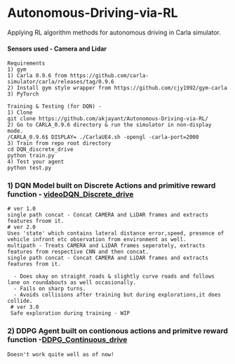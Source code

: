 # Autonomous-Driving-via-RL
Applying RL algorithm methods for autonomous driving in Carla simulator.
####  Sensors used - Camera and Lidar

    Requirements
    1) gym
    1) Carla 0.9.6 from https://github.com/carla-simulator/carla/releases/tag/0.9.6
    2) Install gym style wrapper from https://github.com/cjy1992/gym-carla
    3) PyTorch
    
    Training & Testing (for DQN) -
    1) Clone
    git clone https://github.com/akjayant/Autonomous-Driving-via-RL/
    2) Go to CARLA_0.9.6 directory & run the simulator in non-display mode.
    /CARLA_0.9.6$ DISPLAY= ./CarlaUE4.sh -opengl -carla-port=2000
    3) Train from repo root directory
    cd DQN_discrete_drive
    python train.py
    4) Test your agent
    python test.py
  

### 1) DQN Model built on Discrete Actions and primitive reward function - [video](https://github.com/akjayant/Autonomous-Driving-via-RL/blob/main/DQN_Discrete_drive/ver%202.0/Single%20path%20concat/dqn-ver2(0).mp4?raw=true)[DQN_Discrete_drive](https://github.com/akjayant/Autonomous-Driving-via-RL/tree/main/DQN_Discrete_drive)
    # ver 1.0
    single path concat - Concat CAMERA and LiDAR frames and extracts features froom it.
    # ver 2.0
    Uses 'state' which contains lateral distance error,speed, presence of vehicle infront etc observation from environment as well.
    multipath - Treats CAMERA and LiDAR frames seperately, extracts features from respective CNN and then concat.
    single path concat - Concat CAMERA and LiDAR frames and extracts features from it.
    
      - Does okay on straight roads & slightly curve roads and follows lane on roundabouts as well occasionally.
      - Fails on sharp turns.
      - Avoids collisions after training but during explorations,it does collide.
     # ver 3.0
     Safe exploration during training - WIP

### 2) DDPG Agent built on contionous actions and primitve reward function -[DDPG_Continuous_drive](https://github.com/akjayant/Autonomous-Driving-via-RL/tree/main/DDPG_Continuous_drive) 
    Doesn't work quite well as of now!
 
